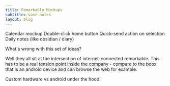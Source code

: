 ```yaml
---
title: Remarkable Mockups
subtitle: some notes
layout: blog
---
```


Calendar mockup
Double-click home button
Quick-send action on selection
Daily notes (like obsidian / diary)

What's wrong with this set of ideas?

Well they all sit at the intersection of internet-connected remarkable. This has to be a real tension point inside the company - compare to the boox that is an android device and can browse the web for example.

Custom hardware vs android under the hood.